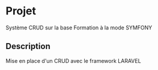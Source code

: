 # Projet

Système CRUD sur la base Formation à la mode SYMFONY

## Description

Mise en place d'un CRUD avec le framework LARAVEL
